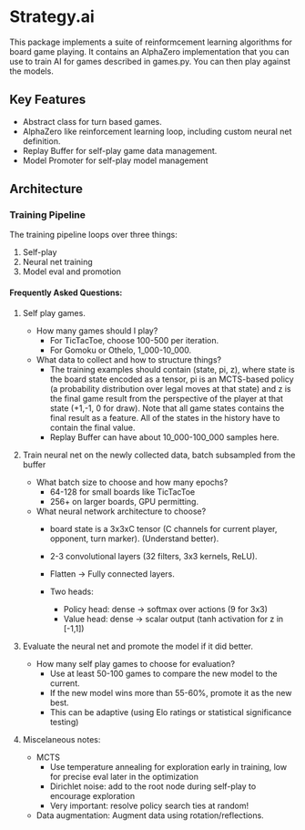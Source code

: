# Strategy.ai
This package implements a suite of reinformcement learning algorithms for board game playing. 
It contains an AlphaZero implementation that you can use to train AI for games described in games.py. 
You can then play against the models. 

## Key Features
- Abstract class for turn based games. 
- AlphaZero like reinforcement learning loop, including custom neural net definition.
- Replay Buffer for self-play game data management.
- Model Promoter for self-play model management 

## Architecture

### Training Pipeline 
The training pipeline loops over three things: 

1. Self-play
2. Neural net training
3. Model eval and promotion 

#### Frequently Asked Questions: 
1. Self play games. 
    * How many games should I play?
        - For TicTacToe, choose 100-500 per iteration. 
        - For Gomoku or Othelo, 1_000-10_000.
    * What data to collect and how to structure things? 
        - The training examples should contain (state, pi, z), where state is the board state encoded as a tensor, pi is an MCTS-based policy (a probability distribution over legal moves at that state) and z is the final game result from the perspective of the player at that state (+1,-1, 0 for draw). Note that all game states contains the final result as a feature. All of the states in the history have to contain the final value. 
        - Replay Buffer can have about 10_000-100_000 samples here. 


2. Train neural net on the newly collected data, batch subsampled from the buffer
    * What batch size to choose and how many epochs? 
        - 64-128 for small boards like TicTacToe
        - 256+ on larger boards, GPU permitting. 
    * What neural network architecture to choose? 
        - board state is a 3x3xC tensor (C channels for current player, opponent, turn marker). (Understand better).
        - 2-3 convolutional layers (32 filters, 3x3 kernels, ReLU).
        - Flatten -> Fully connected layers.

        - Two heads: 
            - Policy head: dense -> softmax over actions (9 for 3x3)
            - Value head: dense -> scalar output (tanh activation for z in [-1,1])



3. Evaluate the neural net and promote the model if it did better. 
    * How many self play games to choose for evaluation? 
        - Use at least 50-100 games to compare the new model to the current.
        - If the new model wins more than 55-60%, promote it as the new best. 
        - This can be adaptive (using Elo ratings or statistical significance testing)


4. Miscelaneous notes:  
    * MCTS
        - Use temperature annealing for exploration early in training, low for precise eval later in the optimization 
        - Dirichlet noise: add to the root node during self-play to encourage exploration 
        - Very important: resolve policy search ties at random! 

    - Data augmentation: Augment data using rotation/reflections.



